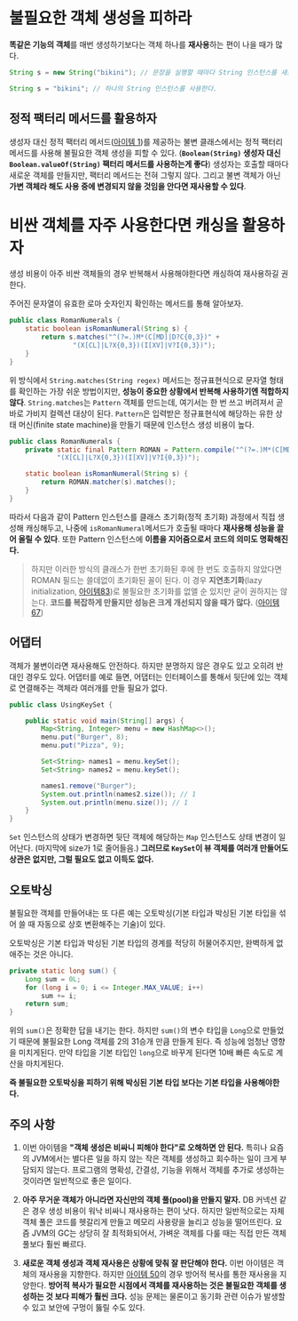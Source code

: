# 불필요한 객체 생성을 피하라

**똑같은 기능의 객체**를 매번 생성하기보다는 객체 하나를 **재사용**하는 편이 나을 때가 많다.

``` java
String s = new String("bikini"); // 문장을 실행할 때마다 String 인스턴스를 새로 만듬. 완전 쓸데없다.. ㅇㅅㅇ..

String s = "bikini"; // 하나의 String 인스턴스를 사용한다.
```

## 정적 팩터리 메서드를 활용하자

생성자 대신 정적 팩터리 메서드([아이템 1](https://github.com/javabara/effective-java/blob/main/2/1.md))를 제공하는 불변 클래스에서는 정적 팩터리 메서드를 사용해 불필요한 객체 생성을 피할 수 있다. (**`Boolean(String)` 생성자 대신 `Boolean.valueOf(String)` 팩터리 메서드를 사용하는게 좋다**) 생성자는 호출할 때마다 새로운 객체를 만들지만, 팩터리 메서드는 전혀 그렇지 않다. 그리고 불변 객체가 아닌 **가변 객체라 해도 사용 중에 변경되지 않을 것임을 안다면 재사용할 수 있다**.

# 비싼 객체를 자주 사용한다면 캐싱을 활용하자

생성 비용이 아주 비싼 객체들의 경우 반복해서 사용해야한다면 캐싱하여 재사용하길 권한다. 

주어진 문자열이 유효한 로마 숫자인지 확인하는 메서드를 통해 알아보자.
``` java
public class RomanNumerals {
    static boolean isRomanNumeral(String s) {
        return s.matches("^(?=.)M*(C[MD]|D?C{0,3})" +
                "(X[CL]|L?X{0,3})(I[XV]|V?I{0,3})");
    }
}
```
위 방식에서 `String.matches(String regex)` 메서드는 정규표현식으로 문자열 형태를 확인하는 가장 쉬운 방법이지만, **성능이 중요한 상황에서 반복해 사용하기엔 적합하지 않다**. `String.matches`는 `Pattern` 객체를 만드는데, 여기서는 한 번 쓰고 버려져서 곧바로 가비지 컬렉션 대상이 된다. `Pattern`은 입력받은 정규표현식에 해당하는 유한 상태 머신(finite state machine)을 만들기 때문에 인스턴스 생성 비용이 높다.

``` java
public class RomanNumerals {
    private static final Pattern ROMAN = Pattern.compile("^(?=.)M*(C[MD]|D?C{0,3})" +
            "(X[CL]|L?X{0,3})(I[XV]|V?I{0,3})");

    static boolean isRomanNumeral(String s) {
        return ROMAN.matcher(s).matches();
    }
}
```

따라서 다음과 같이 Pattern 인스턴스를 클래스 초기화(정적 초기화) 과정에서 직접 생성해 캐싱해두고, 나중에 `isRomanNumeral`메서드가 호출될 때마다 **재사용해 성능을 끌어 올릴 수 있다**. 또한 Pattern 인스턴스에 **이름을 지어줌으로서 코드의 의미도 명확해진다.**

> 하지만 이러한 방식의 클래스가 한번 초기화된 후에 한 번도 호출하지 않았다면 ROMAN 필드는 쓸데없이 초기화된 꼴이 된다. 이 경우 **지연초기화**(lazy initialization, [아이템83](https://github.com/javabara/effective-java/blob/main/11/83.md))로 불필요한 초기화를 없앨 순 있지만 굳이 권하지는 않는다. **코드를 복잡하게 만들지만 성능은 크게 개선되지 않을 때가 많다.** ([아이템 67](https://github.com/javabara/effective-java/blob/main/9/67.md))

## 어댑터

객체가 불변이라면 재사용해도 안전하다. 하지만 분명하지 않은 경우도 있고 오히려 반대인 경우도 있다. 어댑터를 예로 들면, 어댑터는 인터페이스를 통해서 뒷단에 있는 객체로 연결해주는 객체라 여러개를 만들 필요가 없다.

``` java
public class UsingKeySet {

    public static void main(String[] args) {
        Map<String, Integer> menu = new HashMap<>();
        menu.put("Burger", 8);
        menu.put("Pizza", 9);

        Set<String> names1 = menu.keySet();
        Set<String> names2 = menu.keySet();

        names1.remove("Burger");
        System.out.println(names2.size()); // 1
        System.out.println(menu.size()); // 1
    }
}
```

`Set` 인스턴스의 상태가 변경하면 뒷단 객체에 해당하는 `Map` 인스턴스도 상태 변경이 일어난다. (마지막에 size가 1로 줄어들음.) **그러므로 `KeySet`이 뷰 객체를 여러개 만들어도 상관은 없지만, 그럴 필요도 없고 이득도 없다.**

## 오토박싱
불필요한 객체를 만들어내는 또 다른 예는 오토박싱(기본 타입과 박싱된 기본 타입을 섞어 쓸 때 자동으로 상호 변환해주는 기술)이 있다.

오토박싱은 기본 타입과 박싱된 기본 타입의 경계를 적당히 허물어주지만, 완벽하게 없애주는 것은 아니다. 

``` java 
private static long sum() {
    Long sum = 0L;
    for (long i = 0; i <= Integer.MAX_VALUE; i++)
        sum += i;
    return sum;
}
```

위의 `sum()`은 정확한 답을 내기는 한다. 하지만 `sum()`의 변수 타입을 `Long`으로 만들었기 때문에 불필요한 Long 객체를 2의 31승개 만큼 만들게 된다. 즉 성능에 엄청난 영향을 미치게된다. 만약 타입을 기본 타입인 `long`으로 바꾸게 된다면 10배 빠른 속도로 계산을 마치게된다.

**즉 불필요한 오토박싱을 피하기 위해 박싱된 기본 타입 보다는 기본 타입을 사용해야한다.**

## 주의 사항
1. 이번 아이템을 **"객체 생성은 비싸니 피해야 한다"로 오해하면 안 된다.** 특히나 요즘의 JVM에서는 별다른 일을 하지 않는 작은 객체를 생성하고 회수하는 일이 크게 부담되지 않는다. 프로그램의 명확성, 간결성, 기능을 위해서 객체를 추가로 생성하는 것이라면 일반적으로 좋은 일이다.

2. **아주 무거운 객체가 아니라면 자신만의 객체 풀(pool)을 만들지 말자.** DB 커넥션 같은 경우 생성 비용이 워낙 비싸니 재사용하는 편이 낫다. 하지만 일반적으로는 자체 객체 풀은 코드를 헷갈리게 만들고 메모리 사용량을 늘리고 성능을 떨어뜨린다. 요즘 JVM의 GC는 상당히 잘 최적화되어서, 가벼운 객체를 다룰 때는 직접 만든 객체 풀보다 훨씬 빠르다.

3. **새로운 객체 생성과 객체 재사용은 상황에 맞춰 잘 판단해야 한다.** 이번 아이템은 객체의 재사용을 지향한다. 하지만 [아이템 50](https://github.com/javabara/effective-java/blob/main/8/50.md)의 경우 방어적 복사를 통한 재사용을 지양한다. **방어적 복사가 필요한 시점에서 객체를 재사용하는 것은 불필요한 객체를 생성하는 것 보다 피해가 훨씬 크다.** 성능 문제는 물론이고 동기화 관련 이슈가 발생할 수 있고 보안에 구멍이 뚫릴 수도 있다.